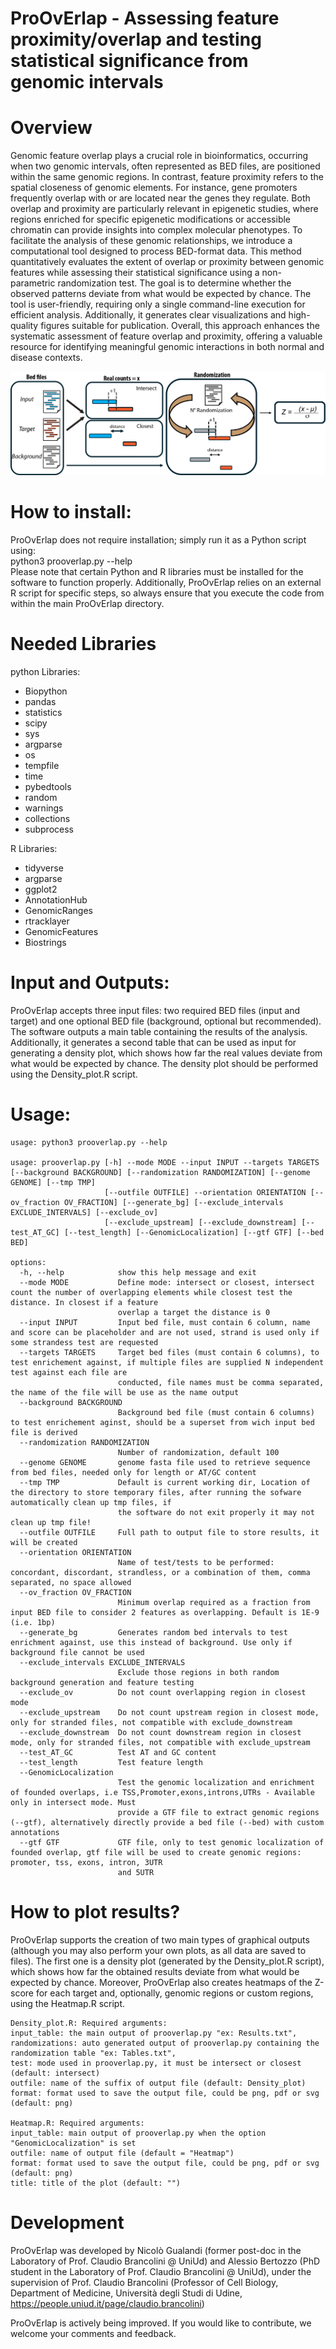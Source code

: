 # ProOvErlap - Assessing feature proximity/overlap and testing statistical significance from genomic intervals
# Overview
Genomic feature overlap plays a crucial role in bioinformatics, occurring when two genomic intervals, often represented as BED files, are positioned within the same genomic regions. In contrast, feature proximity refers to the spatial closeness of genomic elements. For instance, gene promoters frequently overlap with or are located near the genes they regulate. Both overlap and proximity are particularly relevant in epigenetic studies, where regions enriched for specific epigenetic modifications or accessible chromatin can provide insights into complex molecular phenotypes. To facilitate the analysis of these genomic relationships, we introduce a computational tool designed to process BED-format data. This method quantitatively evaluates the extent of overlap or proximity between genomic features while assessing their statistical significance using a non-parametric randomization test. The goal is to determine whether the observed patterns deviate from what would be expected by chance. The tool is user-friendly, requiring only a single command-line execution for efficient analysis. Additionally, it generates clear visualizations and high-quality figures suitable for publication. Overall, this approach enhances the systematic assessment of feature overlap and proximity, offering a valuable resource for identifying meaningful genomic interactions in both normal and disease contexts.

![ProOvErlap Logo](Fig5.jpg)

# How to install:
ProOvErlap does not require installation; simply run it as a Python script using:  
python3 prooverlap.py --help  
Please note that certain Python and R libraries must be installed for the software to function properly. Additionally, ProOvErlap relies on an external R script for specific steps, so always ensure that you execute the code from within the main ProOvErlap directory.

# Needed Libraries
python Libraries:

- Biopython
- pandas
- statistics
- scipy
- sys
- argparse
- os
- tempfile
- time
- pybedtools
- random
- warnings
- collections
- subprocess

R Libraries:

- tidyverse
- argparse
- ggplot2
- AnnotationHub
- GenomicRanges
- rtracklayer
- GenomicFeatures
- Biostrings

# Input and Outputs:

ProOvErlap accepts three input files: two required BED files (input and target) and one optional BED file (background, optional but recommended). The software outputs a main table containing the results of the analysis. Additionally, it generates a second table that can be used as input for generating a density plot, which shows how far the real values deviate from what would be expected by chance. The density plot should be performed using the Density_plot.R script.

# Usage:

```
usage: python3 prooverlap.py --help

usage: prooverlap.py [-h] --mode MODE --input INPUT --targets TARGETS [--background BACKGROUND] [--randomization RANDOMIZATION] [--genome GENOME] [--tmp TMP]
                     [--outfile OUTFILE] --orientation ORIENTATION [--ov_fraction OV_FRACTION] [--generate_bg] [--exclude_intervals EXCLUDE_INTERVALS] [--exclude_ov]
                     [--exclude_upstream] [--exclude_downstream] [--test_AT_GC] [--test_length] [--GenomicLocalization] [--gtf GTF] [--bed BED]

options:
  -h, --help            show this help message and exit
  --mode MODE           Define mode: intersect or closest, intersect count the number of overlapping elements while closest test the distance. In closest if a feature
                        overlap a target the distance is 0
  --input INPUT         Input bed file, must contain 6 column, name and score can be placeholder and are not used, strand is used only if some strandess test are requested
  --targets TARGETS     Target bed files (must contain 6 columns), to test enrichement against, if multiple files are supplied N independent test against each file are
                        conducted, file names must be comma separated, the name of the file will be use as the name output
  --background BACKGROUND
                        Background bed file (must contain 6 columns) to test enrichement aginst, should be a superset from wich input bed file is derived
  --randomization RANDOMIZATION
                        Number of randomization, default 100
  --genome GENOME       genome fasta file used to retrieve sequence from bed files, needed only for length or AT/GC content
  --tmp TMP             Default is current working dir, Location of the directory to store temporary files, after running the sofware automatically clean up tmp files, if
                        the software do not exit properly it may not clean up tmp file!
  --outfile OUTFILE     Full path to output file to store results, it will be created
  --orientation ORIENTATION
                        Name of test/tests to be performed: concordant, discordant, strandless, or a combination of them, comma separated, no space allowed
  --ov_fraction OV_FRACTION
                        Minimum overlap required as a fraction from input BED file to consider 2 features as overlapping. Default is 1E-9 (i.e. 1bp)
  --generate_bg         Generates random bed intervals to test enrichment against, use this instead of background. Use only if background file cannot be used
  --exclude_intervals EXCLUDE_INTERVALS
                        Exclude those regions in both random background generation and feature testing
  --exclude_ov          Do not count overlapping region in closest mode
  --exclude_upstream    Do not count upstream region in closest mode, only for stranded files, not compatible with exclude_downstream
  --exclude_downstream  Do not count downstream region in closest mode, only for stranded files, not compatible with exclude_upstream
  --test_AT_GC          Test AT and GC content
  --test_length         Test feature length
  --GenomicLocalization
                        Test the genomic localization and enrichment of founded overlaps, i.e TSS,Promoter,exons,introns,UTRs - Available only in intersect mode. Must
                        provide a GTF file to extract genomic regions (--gtf), alternatively directly provide a bed file (--bed) with custom annotations
  --gtf GTF             GTF file, only to test genomic localization of founded overlap, gtf file will be used to create genomic regions: promoter, tss, exons, intron, 3UTR
                        and 5UTR
```

# How to plot results?
ProOvErlap supports the creation of two main types of graphical outputs (although you may also perform your own plots, as all data are saved to files). The first one is a density plot (generated by the Density_plot.R script), which shows how far the obtained results deviate from what would be expected by chance. Moreover, ProOvErlap also creates heatmaps of the Z-score for each target and, optionally, genomic regions or custom regions, using the Heatmap.R script.

```
Density_plot.R: Required arguments: 
input_table: the main output of prooverlap.py "ex: Results.txt",
randomizations: auto generated output of prooverlap.py containing the randomization table "ex: Tables.txt",
test: mode used in prooverlap.py, it must be intersect or closest (default: intersect)
outfile: name of the suffix of output file (default: Density_plot)
format: format used to save the output file, could be png, pdf or svg (default: png)

Heatmap.R: Required arguments:
input_table: main output of prooverlap.py when the option "GenomicLocalization" is set
outfile: name of output file (default = "Heatmap")
format: format used to save the output file, could be png, pdf or svg (default: png)
title: title of the plot (default: "")
```

# Development 
ProOvErlap was developed by Nicolò Gualandi (former post-doc in the Laboratory of Prof. Claudio Brancolini @ UniUd) and Alessio Bertozzo (PhD student in the Laboratory of Prof. Claudio Brancolini @ UniUd), under the supervision of Prof. Claudio Brancolini (Professor of Cell Biology, Department of Medicine, Università degli Studi di Udine, https://people.uniud.it/page/claudio.brancolini)  

ProOvErlap is actively being improved. If you would like to contribute, we welcome your comments and feedback.  
